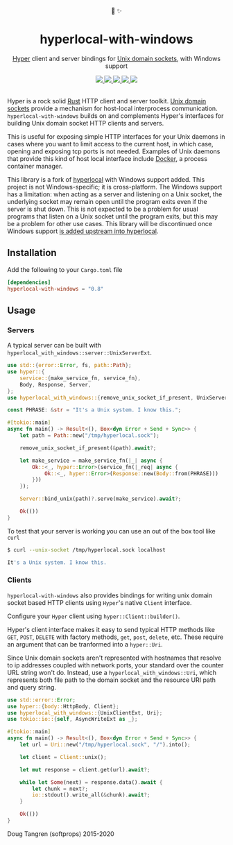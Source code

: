 <div align="center">
  🔌 ✨
</div>

<h1 align="center">
  hyperlocal-with-windows
</h1>

<p align="center">
   <a href="https://github.com/hyperium/hyper">Hyper</a> client and server bindings for <a href="https://github.com/tokio-rs/tokio/tree/master/tokio-net/src/uds/">Unix domain sockets</a>, with Windows support
</p>

<div align="center">
  <a alt="GitHub Actions" href="https://github.com/Macil/hyperlocal-with-windows/actions">
    <img src="https://github.com/Macil/hyperlocal-with-windows/workflows/Main/badge.svg"/>
  </a>
  <a alt="crates.io" href="https://crates.io/crates/hyperlocal-with-windows">
    <img src="https://img.shields.io/crates/v/hyperlocal-with-windows.svg?logo=rust"/>
  </a>
  <a alt="docs.rs" href="http://docs.rs/hyperlocal-with-windows">
    <img src="https://docs.rs/hyperlocal-with-windows/badge.svg"/>
  </a>
  <a alt="latest docs" href="https://macil.github.io/hyperlocal-with-windows">
   <img src="https://img.shields.io/badge/docs-latest-green.svg"/>
  </a>
  <a alt="license" href="LICENSE">
    <img src="https://img.shields.io/badge/license-MIT-brightgreen.svg"/>
  </a>
</div>

<br />

Hyper is a rock solid [Rust](https://www.rust-lang.org/) HTTP client and server toolkit.
[Unix domain sockets](https://en.wikipedia.org/wiki/Unix_domain_socket) provide a mechanism
for host-local interprocess communication. `hyperlocal-with-windows` builds on and complements Hyper's
interfaces for building Unix domain socket HTTP clients and servers.

This is useful for exposing simple HTTP interfaces for your Unix daemons in cases where you
want to limit access to the current host, in which case, opening and exposing tcp ports is
not needed. Examples of Unix daemons that provide this kind of host local interface include
[Docker](https://docs.docker.com/engine/misc/), a process container manager.

This library is a fork of [hyperlocal](https://github.com/softprops/hyperlocal) with Windows support added. This project is not Windows-specific; it is cross-platform. The Windows support has a limitation: when acting as a server and listening on a Unix socket, the underlying socket may remain open until the program exits even if the server is shut down. This is not expected to be a problem for usual programs that listen on a Unix socket until the program exits, but this may be a problem for other use cases. This library will be discontinued once Windows support [is added upstream into hyperlocal](https://github.com/softprops/hyperlocal/issues/21).

## Installation

Add the following to your `Cargo.toml` file

```toml
[dependencies]
hyperlocal-with-windows = "0.8"
```

## Usage

### Servers

A typical server can be built with `hyperlocal_with_windows::server::UnixServerExt`.

```rust
use std::{error::Error, fs, path::Path};
use hyper::{
    service::{make_service_fn, service_fn},
    Body, Response, Server,
};
use hyperlocal_with_windows::{remove_unix_socket_if_present, UnixServerExt};

const PHRASE: &str = "It's a Unix system. I know this.";

#[tokio::main]
async fn main() -> Result<(), Box<dyn Error + Send + Sync>> {
    let path = Path::new("/tmp/hyperlocal.sock");

    remove_unix_socket_if_present(&path).await?;

    let make_service = make_service_fn(|_| async {
        Ok::<_, hyper::Error>(service_fn(|_req| async {
            Ok::<_, hyper::Error>(Response::new(Body::from(PHRASE)))
        }))
    });

    Server::bind_unix(path)?.serve(make_service).await?;

    Ok(())
}

```

To test that your server is working you can use an out of the box tool like `curl`


```sh
$ curl --unix-socket /tmp/hyperlocal.sock localhost

It's a Unix system. I know this.
```

### Clients

`hyperlocal-with-windows` also provides bindings for writing unix domain socket based HTTP clients using `Hyper`'s native `Client` interface.

Configure your `Hyper` client using `hyper::Client::builder()`.

Hyper's client interface makes it easy to send typical HTTP methods like `GET`, `POST`, `DELETE` with factory
methods, `get`, `post`, `delete`, etc. These require an argument that can be tranformed into a `hyper::Uri`.

Since Unix domain sockets aren't represented with hostnames that resolve to ip addresses coupled with network ports,
your standard over the counter URL string won't do. Instead, use a `hyperlocal_with_windows::Uri`, which represents both file path to the domain
socket and the resource URI path and query string.

```rust
use std::error::Error;
use hyper::{body::HttpBody, Client};
use hyperlocal_with_windows::{UnixClientExt, Uri};
use tokio::io::{self, AsyncWriteExt as _};

#[tokio::main]
async fn main() -> Result<(), Box<dyn Error + Send + Sync>> {
    let url = Uri::new("/tmp/hyperlocal.sock", "/").into();

    let client = Client::unix();

    let mut response = client.get(url).await?;

    while let Some(next) = response.data().await {
        let chunk = next?;
        io::stdout().write_all(&chunk).await?;
    }

    Ok(())
}
```

Doug Tangren (softprops) 2015-2020
